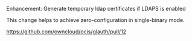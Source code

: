 Enhancement: Generate temporary ldap certificates if LDAPS is enabled

This change helps to achieve zero-configuration in single-binary mode.

<https://github.com/owncloud/ocis/glauth/pull/12>
